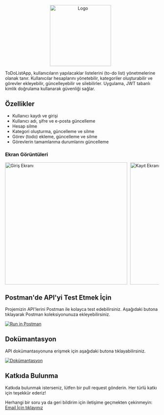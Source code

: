 <div align="center" style="display: flex; align-items: center; justify-content: center;">
  <img src="https://ahmettarikdemirci.io/todolist/screen_shoots/logo.png" alt="Logo" style="height: 200px; margin-right: 10px;">

</div>



ToDoListApp, kullanıcıların yapılacaklar listelerini (to-do list) yönetmelerine olanak tanır. Kullanıcılar hesaplarını yönetebilir, kategoriler oluşturabilir ve görevler ekleyebilir, güncelleyebilir ve silebilirler. Uygulama, JWT tabanlı kimlik doğrulama kullanarak güvenliği sağlar.

## Özellikler

- Kullanıcı kaydı ve girişi
- Kullanıcı adı, şifre ve e-posta güncelleme
- Hesap silme
- Kategori oluşturma, güncelleme ve silme
- Görev (todo) ekleme, güncelleme ve silme
- Görevlerin tamamlanma durumlarını güncelleme

### Ekran Görüntüleri 

<div style="display: flex; overflow-x: auto;">
  <img src="https://ahmettarikdemirci.io/todolist/screen_shoots/1.png" alt="Giriş Ekranı" style="height: 400px; margin-right: 10px;">
  <img src="https://ahmettarikdemirci.io/todolist/screen_shoots/2.png" alt="Kayıt Ekranı" style="height: 400px; margin-right: 10px;">
  <img src="https://ahmettarikdemirci.io/todolist/screen_shoots/3.png" alt="Ana Ekran" style="height: 400px; margin-right: 10px;">
  <img src="https://ahmettarikdemirci.io/todolist/screen_shoots/4.png" alt="Kategori Yönetimi" style="height: 400px; margin-right: 10px;">
  <img src="https://ahmettarikdemirci.io/todolist/screen_shoots/5.png" alt="Görev Yönetimi" style="height: 400px; margin-right: 10px;">
 
</div>

## Postman'de API'yi Test Etmek İçin
Projemizin API'lerini Postman ile kolayca test edebilirsiniz. Aşağıdaki butona tıklayarak Postman koleksiyonunuza ekleyebilirsiniz.

[![Run in Postman](https://run.pstmn.io/button.svg)](https://solar-meteor-116601.postman.co/workspace/My-Workspace~7b9dc3c3-c830-4a6a-88f8-75ea302d8c2e/folder/37255916-4b1a0090-fe70-40c5-84e2-d1fb1f935240?action=share&creator=37255916&ctx=documentation)

## Dokümantasyon

API dokümantasyonuna erişmek için aşağıdaki butona tıklayabilirsiniz.

[![Dokümantasyon](https://img.shields.io/badge/API%20Docs-Open-green)](https://ahmettarikdemirci.io/todolist/docs/index.html)

## Katkıda Bulunma
Katkıda bulunmak isterseniz, lütfen bir pull request gönderin. Her türlü katkı için teşekkür ederiz!

Herhangi bir soru ya da geri bildirim için iletişime geçmekten çekinmeyin: [Email İçin tıklayınız](mailto:ahmettarikdemirci@gmail.com)
